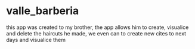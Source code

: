 # valle_barberia
this app was created to my brother, the app allows him to create, visualice and delete the haircuts he made, we even can to create new cites to next days and visualice them
